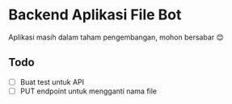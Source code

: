 # Backend Aplikasi File Bot

Aplikasi masih dalam taham pengembangan, mohon bersabar 😊

## Todo
- [ ] Buat test untuk API
- [ ] PUT endpoint untuk mengganti nama file
